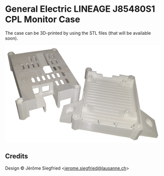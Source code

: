 General Electric LINEAGE J85480S1 CPL Monitor Case
==================================================

The case can be 3D-printed by using the STL files (that will be available soon).

![](/hardware/images/case-transparent-small.png?raw=true)


Credits
-------

Design © Jérôme Siegfried <<jerome.siegfried@lausanne.ch>>
